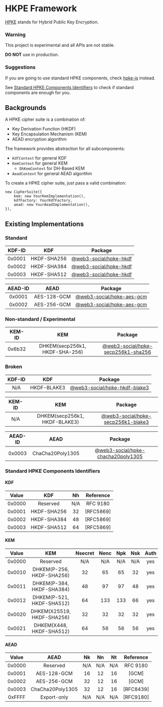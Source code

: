 # HKPE Framework

[HPKE](https://www.rfc-editor.org/rfc/rfc9180.html) stands for Hybrid Public Key Encryption.

### Warning

This project is experimental and all APIs are not stable.

**DO NOT** use in production.

### Suggestions

If you are going to use standard HPKE components, 
check [hpke-js](https://github.com/dajiaji/hpke-js) instead.

See [Standard HPKE Components Identifiers](#standard-hpke-components-identifiers) 
to check if standard components are enough for you.

## Backgrounds 

A HPKE cipher suite is a combination of:
- Key Derivation Function (HKDF)
- Key Encapsulation Mechanism (KEM)
- AEAD encryption algorithm

The framework provides abstraction for all subcomponents:
- `KdfContext` for general KDF
- `KemContext` for general KEM
  - `DhKemContext` for DH-Based KEM
- `AeadContext` for general AEAD algorithm

To create a HPKE cipher suite, just pass a valid combination:
```
new CipherSuite({
    kem: new YourKemImplementation(),
    kdfFactory: YourKdfFactory,
    aead: new YourAeadImplementation(),
}),
```

## Existing Implementations

### Standard

| KDF-ID |     KDF     |                  Package                  |
|:------:|:-----------:|:-----------------------------------------:|
| 0x0001 | HKDF-SHA256 | [@web3-social/hpke-hkdf](./packages/hkdf) |
| 0x0002 | HKDF-SHA384 | [@web3-social/hpke-hkdf](./packages/hkdf) |
| 0x0003 | HKDF-SHA512 | [@web3-social/hpke-hkdf](./packages/hkdf) |

| AEAD-ID |    AEAD     |                     Package                     |
|:-------:|:-----------:|:-----------------------------------------------:|
| 0x0001  | AES-128-GCM | [@web3-social/hpke-aes-gcm](./packages/aes-gcm) |
| 0x0002  | AES-256-GCM | [@web3-social/hpke-aes-gcm](./packages/aes-gcm) |

### Non-standard / Experimental

| KEM-ID |              KEM               |                            Package                             |
|:------:|:------------------------------:|:--------------------------------------------------------------:|
| 0x6b32 | DHKEM(secp256k1, HKDF-SHA-256) | [@web3-social/hpke-secp256k1-sha256](./packages/secp256k1-sha) |

### Broken

| KDF-ID |     KDF     |                         Package                         |
|:------:|:-----------:|:-------------------------------------------------------:|
|  N/A   | HKDF-BLAKE3 | [@web3-social/hpke-hkdf-blake3](./packages/hkdf-blake3) |

| KEM-ID |              KEM              |                              Package                              |
|:------:|:-----------------------------:|:-----------------------------------------------------------------:|
|  N/A   | DHKEM(secp256k1, HKDF-BLAKE3) | [@web3-social/hpke-secp256k1-blake3](./packages/secp256k1-blake3) |

| AEAD-ID |       AEAD       |                              Package                               |
|:-------:|:----------------:|:------------------------------------------------------------------:|
| 0x0003  | ChaCha20Poly1305 | [@web3-social/hpke-chacha20poly1305](./packages/chacha20-poly1305) |

### Standard HPKE Components Identifiers

#### KDF

| Value  |     KDF     | Nh  | Reference |
|:------:|:-----------:|:---:|:---------:|
| 0x0000 |  Reserved   | N/A | RFC 9180  |
| 0x0001 | HKDF-SHA256 | 32  | [RFC5869] |
| 0x0002 | HKDF-SHA384 | 48  | [RFC5869] |
| 0x0003 | HKDF-SHA512 | 64  | [RFC5869] |

#### KEM

| Value  |            KEM             | Nsecret | Nenc | Npk | Nsk | Auth |        Reference        |
|:------:|:--------------------------:|:-------:|:----:|:---:|:---:|:----:|:-----------------------:|
| 0x0000 |          Reserved          |   N/A   | N/A  | N/A | N/A | yes  |        RFC 9180         |
| 0x0010 | DHKEM(P-256, HKDF-SHA256)  |   32    |  65  | 65  | 32  | yes  | [NISTCurves], [RFC5869] |
| 0x0011 | DHKEM(P-384, HKDF-SHA384)  |   48    |  97  | 97  | 48  | yes  | [NISTCurves], [RFC5869] |
| 0x0012 | DHKEM(P-521, HKDF-SHA512)  |   64    | 133  | 133 | 66  | yes  | [NISTCurves], [RFC5869] |
| 0x0020 | DHKEM(X25519, HKDF-SHA256) |   32    |  32  | 32  | 32  | yes  |  [RFC5869], [RFC7748]   |
| 0x0021 |  DHKEM(X448, HKDF-SHA512)  |   64    |  56  | 56  | 56  | yes  |  [RFC5869], [RFC7748]   |

#### AEAD

| Value  |       AEAD       | Nk  | Nn  | Nt  | Reference |
|:------:|:----------------:|:---:|:---:|:---:|:---------:|
| 0x0000 |     Reserved     | N/A | N/A | N/A | RFC 9180  |
| 0x0001 |   AES-128-GCM    | 16  | 12  | 16  |   [GCM]   |
| 0x0002 |   AES-256-GCM    | 32  | 12  | 16  |   [GCM]   |
| 0x0003 | ChaCha20Poly1305 | 32  | 12  | 16  | [RFC8439] |
| 0xFFFF |   Export-only    | N/A | N/A | N/A | [RFC9180] |